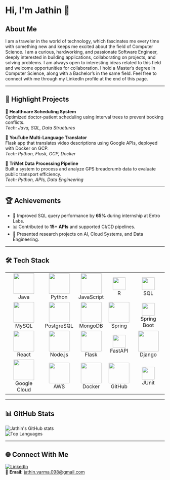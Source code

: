 # Hi, I'm Jathin 👋  

## About Me

I am a traveler in the world of technology, which fascinates me every time with something new and keeps me excited about the field of Computer Science. I am a curious, hardworking, and passionate Software Engineer, deeply interested in building applications, collaborating on projects, and solving problems. I am always open to interesting ideas related to this field and welcome opportunities for collaboration. I hold a Master’s degree in Computer Science, along with a Bachelor’s in the same field. Feel free to connect with me through my LinkedIn profile at the end of this page.

---

## 📂 Highlight Projects  

🔹 **Healthcare Scheduling System**  
Optimized doctor-patient scheduling using interval trees to prevent booking conflicts.  
_Tech: Java, SQL, Data Structures_

🔹 **YouTube Multi-Language Translator**  
Flask app that translates video descriptions using Google APIs, deployed with Docker on GCP.  
_Tech: Python, Flask, GCP, Docker_

🔹 **TriMet Data Processing Pipeline**  
Built a system to process and analyze GPS breadcrumb data to evaluate public transport efficiency.  
_Tech: Python, APIs, Data Engineering_

---

## 🏆 Achievements  

- 🚀 Improved SQL query performance by **65%** during internship at Entro Labs.  
- 📊 Contributed to **15+ APIs** and supported CI/CD pipelines.  
- 🏅 Presented research projects on AI, Cloud Systems, and Data Engineering.  

---
## 🛠️ Tech Stack  

<table align="center">
  <tr>
    <td align="center"><img src="https://skillicons.dev/icons?i=java" height="65"/><br>Java</td>
    <td align="center"><img src="https://skillicons.dev/icons?i=python" height="65"/><br>Python</td>
    <td align="center"><img src="https://skillicons.dev/icons?i=js" height="65"/><br>JavaScript</td>
    <td align="center"><img src="https://img.shields.io/badge/R-276DC3?style=for-the-badge&logo=r&logoColor=white" height="40"/><br>R</td>
    <td align="center"><img src="https://img.shields.io/badge/SQL-003B57?style=for-the-badge&logo=database&logoColor=white" height="40"/><br>SQL</td>
  </tr>
  <tr>
    <td align="center"><img src="https://skillicons.dev/icons?i=mysql" height="65"/><br>MySQL</td>
    <td align="center"><img src="https://skillicons.dev/icons?i=postgres" height="65"/><br>PostgreSQL</td>
    <td align="center"><img src="https://skillicons.dev/icons?i=mongodb" height="65"/><br>MongoDB</td>
    <td align="center"><img src="https://skillicons.dev/icons?i=spring" height="65"/><br>Spring</td>
    <td align="center"><img src="https://img.shields.io/badge/Spring%20Boot-6DB33F?style=for-the-badge&logo=springboot&logoColor=white" height="40"/><br>Spring Boot</td>
  </tr>
  <tr>
    <td align="center"><img src="https://skillicons.dev/icons?i=react" height="65"/><br>React</td>
    <td align="center"><img src="https://skillicons.dev/icons?i=nodejs" height="65"/><br>Node.js</td>
    <td align="center"><img src="https://skillicons.dev/icons?i=flask" height="65"/><br>Flask</td>
    <td align="center"><img src="https://img.shields.io/badge/FastAPI-009688?style=for-the-badge&logo=fastapi&logoColor=white" height="40"/><br>FastAPI</td>
    <td align="center"><img src="https://skillicons.dev/icons?i=django" height="65"/><br>Django</td>
  </tr>
  <tr>
    <td align="center"><img src="https://skillicons.dev/icons?i=gcp" height="65"/><br>Google Cloud</td>
    <td align="center"><img src="https://skillicons.dev/icons?i=aws" height="65"/><br>AWS</td>
    <td align="center"><img src="https://skillicons.dev/icons?i=docker" height="65"/><br>Docker</td>
    <td align="center"><img src="https://skillicons.dev/icons?i=github" height="65"/><br>GitHub</td>
    <td align="center"><img src="https://img.shields.io/badge/JUnit-25A162?style=for-the-badge&logo=junit5&logoColor=white" height="40"/><br>JUnit</td>
  </tr>
</table>

---

## 📊 GitHub Stats  

![Jathin's GitHub stats](https://github-readme-stats.vercel.app/api?username=jathin009&show_icons=true&theme=radical)  
![Top Languages](https://github-readme-stats.vercel.app/api/top-langs/?username=jathin009&layout=compact&theme=radical)  

---

## 🌐 Connect With Me  

[![LinkedIn](https://img.shields.io/badge/LinkedIn-0A66C2?style=for-the-badge&logo=linkedin&logoColor=white)](https://www.linkedin.com/in/jathinmuthineni/)    
📧 **Email:** jathin.varma.098@gmail.com  
